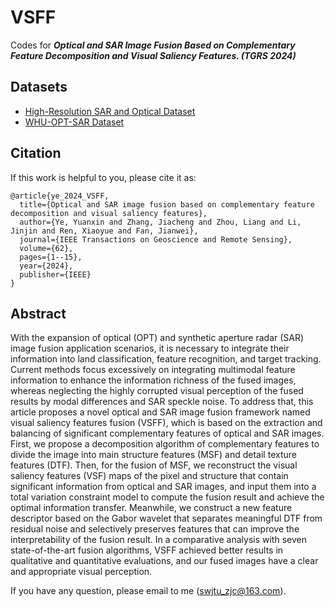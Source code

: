 # VSFF
Codes for ***Optical and SAR Image Fusion Based on Complementary Feature Decomposition and Visual Saliency Features. (TGRS 2024)***

## Datasets
* [High-Resolution SAR and Optical Dataset](https://github.com/yeyuanxin110/YYX-OPT-SAR)<br>
* [WHU-OPT-SAR Dataset](https://github.com/AmberHen/WHU-OPT-SAR-dataset)<br>

## Citation
If this work is helpful to you, please cite it as:

```
@article{ye_2024_VSFF,
  title={Optical and SAR image fusion based on complementary feature decomposition and visual saliency features},
  author={Ye, Yuanxin and Zhang, Jiacheng and Zhou, Liang and Li, Jinjin and Ren, Xiaoyue and Fan, Jianwei},
  journal={IEEE Transactions on Geoscience and Remote Sensing},
  volume={62},
  pages={1--15},
  year={2024},
  publisher={IEEE}
}
```

## Abstract
With the expansion of optical (OPT) and synthetic aperture radar (SAR) image fusion application scenarios, it is necessary to integrate their information into land classification, feature recognition, and target tracking. Current methods focus excessively on integrating multimodal feature information to enhance the information richness of the fused images, whereas neglecting the highly corrupted visual perception of the fused results by modal differences and SAR speckle noise. To address that, this article proposes a novel optical and SAR image fusion framework named visual saliency features fusion (VSFF), which is based on the extraction and balancing of significant complementary features of optical and SAR images. First, we propose a decomposition algorithm of complementary features to divide the image into main structure features (MSF) and detail texture features (DTF). Then, for the fusion of MSF, we reconstruct the visual saliency features (VSF) maps of the pixel and structure that contain significant information from optical and SAR images, and input them into a total variation constraint model to compute the fusion result and achieve the optimal information transfer. Meanwhile, we construct a new feature descriptor based on the Gabor wavelet that separates meaningful DTF from residual noise and selectively preserves features that can improve the interpretability of the fusion result. In a comparative analysis with seven state-of-the-art fusion algorithms, VSFF achieved better results in qualitative and quantitative evaluations, and our fused images have a clear and appropriate visual perception. 

If you have any question, please email to me (swjtu_zjc@163.com).
